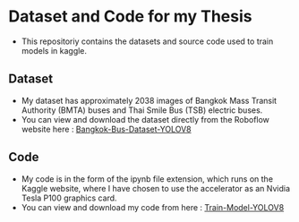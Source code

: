 # Dataset and Code for my Thesis
- This repositoriy contains the datasets and source code used to train models in kaggle.
## Dataset
- My dataset has approximately 2038 images of Bangkok Mass Transit Authority (BMTA) buses and Thai Smile Bus (TSB) electric buses.
- You can view and download the dataset directly from the Roboflow website here : [Bangkok-Bus-Dataset-YOLOV8](https://universe.roboflow.com/saint70239/bangkok-bus-dataset)
## Code
- My code is in the form of the ipynb file extension, which runs on the Kaggle website, where I have chosen to use the accelerator as an Nvidia Tesla P100 graphics card.
- You can view and download my code from here : [Train-Model-YOLOV8](https://www.kaggle.com/code/sirawittunkuipradit/trainyolov8)
